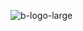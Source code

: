 ![b-logo-large](https://cloud.githubusercontent.com/assets/9234/19400090/8c20c53c-9222-11e6-937c-02bce55e5301.png)
